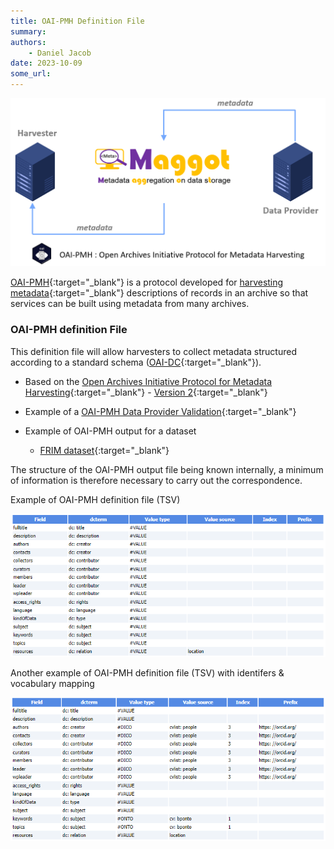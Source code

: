 ```yaml
---
title: OAI-PMH Definition File
summary: 
authors:
    - Daniel Jacob
date: 2023-10-09
some_url:
---
```


<style>.md-typeset h1 {display: none;} .md-nav__item {font-size: medium}</style>

<a href="../../images/oai_fig1.png" data-lightbox="fig0"><img src="../../images/oai_fig1.png" width="600px"></a>

[OAI-PMH][1]{:target="_blank"} is a protocol developed for [harvesting metadata][6]{:target="_blank"} descriptions of records in an archive so that services can be built using metadata from many archives.

### OAI-PMH definition File

This definition file will allow harvesters to collect metadata structured according to a standard schema ([OAI-DC][5]{:target="_blank"}).

   * Based on the [Open Archives Initiative Protocol for Metadata Harvesting][1]{:target="_blank"} - [Version 2][2]{:target="_blank"}

   * Example of a [OAI-PMH Data Provider Validation][4]{:target="_blank"}

   * Example of OAI-PMH output for a dataset
       * [FRIM dataset][3]{:target="_blank"}

The structure of the OAI-PMH output file being known internally, a minimum of information is therefore necessary to carry out the correspondence.

Example of OAI-PMH definition file (TSV)
<center>
<a href="../../images/oai_conf.png" data-lightbox="conf"><img src="../../images/oai_conf.png" width="600px"></a>
</center>

Another example of OAI-PMH definition file (TSV) with identifers & vocabulary mapping
<center>
<a href="../../images/oai_conf2.png" data-lightbox="conf"><img src="../../images/oai_conf2.png" width="600px"></a>
</center>

[1]: https://en.wikipedia.org/wiki/Open_Archives_Initiative_Protocol_for_Metadata_Harvesting
[2]: https://www.openarchives.org/OAI/openarchivesprotocol.html
[3]: https://pmb-bordeaux.fr/maggot/oai?verb=GetRecord&metadataPrefix=oai_dc&identifier=oai:pmb-bordeaux.fr::frim1
[4]: ../../pdf/MAGGOT_OAI-PMH_Validation_Oct2023.pdf
[5]: https://guidelines.openaire.eu/en/latest/literature/use_of_oai_dc.html
[6]: https://en.wikipedia.org/wiki/Metadata_discovery
